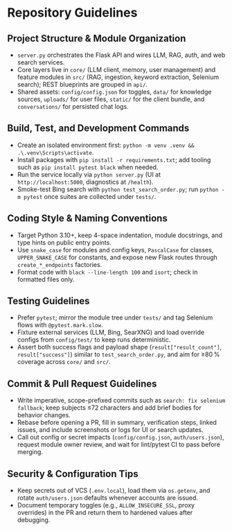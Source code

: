 # Repository Guidelines

## Project Structure & Module Organization
- `server.py` orchestrates the Flask API and wires LLM, RAG, auth, and web search services.
- Core layers live in `core/` (LLM client, memory, user management) and feature modules in `src/` (RAG, ingestion, keyword extraction, Selenium search); REST blueprints are grouped in `api/`.
- Shared assets: `config/config.json` for toggles, `data/` for knowledge sources, `uploads/` for user files, `static/` for the client bundle, and `conversations/` for persisted chat logs.

## Build, Test, and Development Commands
- Create an isolated environment first: `python -m venv .venv && .\.venv\Scripts\activate`.
- Install packages with `pip install -r requirements.txt`; add tooling such as `pip install pytest black` when needed.
- Run the service locally via `python server.py` (UI at `http://localhost:5000`, diagnostics at `/health`).
- Smoke-test Bing search with `python test_search_order.py`; run `python -m pytest` once suites are collected under `tests/`.

## Coding Style & Naming Conventions
- Target Python 3.10+, keep 4-space indentation, module docstrings, and type hints on public entry points.
- Use `snake_case` for modules and config keys, `PascalCase` for classes, `UPPER_SNAKE_CASE` for constants, and expose new Flask routes through `create_*_endpoints` factories.
- Format code with `black --line-length 100` and `isort`; check in formatted files only.

## Testing Guidelines
- Prefer `pytest`; mirror the module tree under `tests/` and tag Selenium flows with `@pytest.mark.slow`.
- Fixture external services (LLM, Bing, SearXNG) and load override configs from `config/test/` to keep runs deterministic.
- Assert both success flags and payload shape (`result["result_count"]`, `result["success"]`) similar to `test_search_order.py`, and aim for ≥80 % coverage across `core/` and `src/`.

## Commit & Pull Request Guidelines
- Write imperative, scope-prefixed commits such as `search: fix selenium fallback`; keep subjects ≤72 characters and add brief bodies for behavior changes.
- Rebase before opening a PR, fill in summary, verification steps, linked issues, and include screenshots or logs for UI or search updates.
- Call out config or secret impacts (`config/config.json`, `auth/users.json`), request module owner review, and wait for lint/pytest CI to pass before merging.

## Security & Configuration Tips
- Keep secrets out of VCS (`.env.local`), load them via `os.getenv`, and rotate `auth/users.json` defaults whenever accounts are issued.
- Document temporary toggles (e.g., `ALLOW_INSECURE_SSL`, proxy overrides) in the PR and return them to hardened values after debugging.
